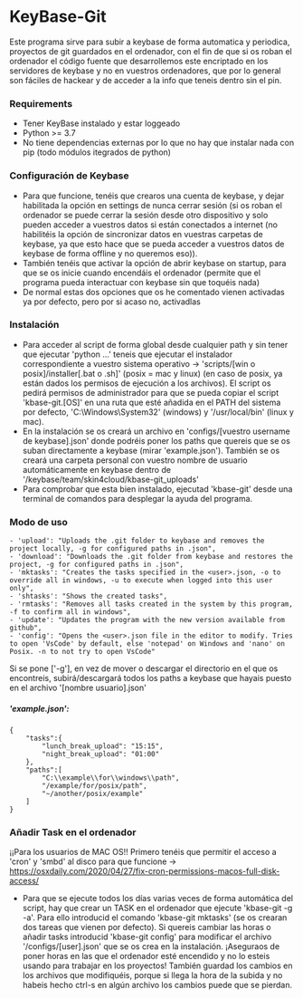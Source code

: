 # KeyBase-Git

Este programa sirve para subir a keybase de forma automatica y periodica, proyectos de git guardados en el ordenador,
con el fin de que si os roban el ordenador el código fuente que desarrollemos este encriptado en los servidores de keybase y no en vuestros ordenadores, que por lo general son fáciles de hackear y de acceder a la info que teneis dentro sin el pin.

### Requirements
- Tener KeyBase instalado y estar loggeado
- Python >= 3.7
- No tiene dependencias externas por lo que no hay que instalar nada con pip (todo módulos itegrados de python)

### Configuración de Keybase
- Para que funcione, tenéis que crearos una cuenta de keybase, y dejar habilitada la opción en settings de nunca cerrar sesión (si os roban el ordenador se puede cerrar la sesión desde otro dispositivo y solo pueden acceder a vuestros datos si están conectados a internet (no habilitéis la opción de sincronizar datos en vuestras carpetas de keybase, ya que esto hace que se pueda acceder a vuestros datos de keybase de forma offline y no queremos eso)).
- También tenéis que activar la opción de abrir keybase on startup, para que se os inicie cuando encendáis el ordenador (permite que el programa pueda interactuar con keybase sin que toquéis nada)
- De normal estas dos opciones que os he comentado vienen activadas ya por defecto, pero por si acaso no, activadlas

### Instalación
- Para acceder al script de forma global desde cualquier path y sin tener que ejecutar 'python ...' teneis que ejecutar el instalador correspondiente a vuestro sistema operativo -> 'scripts/[win o posix]/installer[.bat o .sh]' (posix = mac y linux) (en caso de posix, ya están dados los permisos de ejecución a los archivos). El script os pedirá permisos de administrador para que se pueda copiar el script 'kbase-git.[OS]' en una ruta que esté añadida en el PATH del sistema por defecto, 'C:\Windows\System32' (windows) y '/usr/local/bin' (linux y mac).
- En la instalación se os creará un archivo en 'configs/[vuestro username de keybase].json' donde podréis poner los paths que quereis que se os suban directamente a keybase (mirar 'example.json'). También se os creará una carpeta personal con vuestro nombre de usuario automáticamente en keybase dentro de '/keybase/team/skin4cloud/kbase-git_uploads'
- Para comprobar que esta bien instalado, ejecutad 'kbase-git' desde una terminal de comandos para desplegar la ayuda del programa.

### Modo de uso
    - 'upload': "Uploads the .git folder to keybase and removes the project locally, -g for configured paths in .json",
    - 'download': "Downloads the .git folder from keybase and restores the project, -g for configured paths in .json",
    - 'mktasks': "Creates the tasks specified in the <user>.json, -o to override all in windows, -u to execute when logged into this user only",
    - 'shtasks': "Shows the created tasks",
    - 'rmtasks': "Removes all tasks created in the system by this program, -f to confirm all in windows",
    - 'update': "Updates the program with the new version available from github",
    - 'config': "Opens the <user>.json file in the editor to modify. Tries to open 'VsCode' by default, else 'notepad' on Windows and 'nano' on Posix. -n to not try to open VsCode"
Si se pone ['-g'], en vez de mover o descargar el directorio en el que os encontreis, subirá/descargará todos los paths a keybase que hayais puesto en el archivo '[nombre usuario].json'

##### 'example.json':
```
{
    "tasks":{
        "lunch_break_upload": "15:15",
        "night_break_upload": "01:00"
    },
    "paths":[
        "C:\\example\\for\\windows\\path",
        "/example/for/posix/path",
        "~/another/posix/example"
    ]
}
```

### Añadir Task en el ordenador
¡¡Para los usuarios de MAC OS!!
Primero tenéis que permitir el acceso a 'cron' y 'smbd' al disco para que funcione -> https://osxdaily.com/2020/04/27/fix-cron-permissions-macos-full-disk-access/  
- Para que se ejecute todos los días varias veces de forma automática del script, hay que crear un TASK en el ordenador que ejecute 'kbase-git -g -a'. Para ello introducid el comando 'kbase-git mktasks' (se os crearan dos tareas que vienen por defecto). Si quereis cambiar las horas o añadir tasks introducid 'kbase-git config' para modificar el archivo '/configs/[user].json' que se os crea en la instalación. ¡Aseguraos de poner horas en las que el ordenador esté encendido y no lo esteis usando para trabajar en los proyectos! También guardad los cambios en los archivos que modifiquéis, porque si llega la hora de la subida y no habeis hecho ctrl-s en algún archivo los cambios puede que se pierdan.